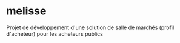 # melisse
Projet de développement d'une solution de salle de marchés (profil d'acheteur) pour les acheteurs publics
